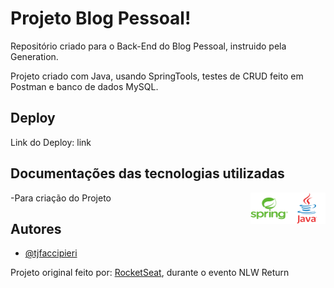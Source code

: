 
# Projeto Blog Pessoal!

Repositório criado para o Back-End do Blog Pessoal, instruido pela Generation.

Projeto criado com  Java, usando SpringTools, testes de CRUD feito em Postman e banco de dados MySQL.




## Deploy
 
Link do Deploy: link






## Documentações das tecnologias utilizadas


   <img align="right" alt="Java" height="50" width="60" src="https://github.com/devicons/devicon/blob/master/icons/java/java-original-wordmark.svg"/> 
   <img align="right" alt="Spring" height="50" width="60" src="https://github.com/devicons/devicon/blob/master/icons/spring/spring-original-wordmark.svg"/>  -Para criação do Projeto



## Autores

- [@tjfaccipieri](https://www.github.com/tjfaccipieri)

Projeto original feito por:
[RocketSeat](https://www.rocketseat.com.br/), durante o evento NLW Return

